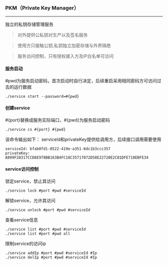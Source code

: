 ### PKM（Private Key Manager）
-------------
独立的私钥存储管理服务
>对外提供公私钥对生产以及签名服务

>使用方只接触公钥,私钥独立加密存储与外界隔绝

>服务访问控制，只有授权接入方及IP白名单可访问

#### 服务启动
#pwd为服务启动密码，首次启动时自行决定，后续重启采用相同密码方可访问过去的运行数据
```
./service start --password=#{pwd}
```
#### 创建service
#{port}替换成服务实际端口，#{pwd}为服务启动密码
```
./service cs #{port} #{pwd}
```
该命令输出如下：
serviceId和privateKey提供给调用方，后续接口调用需要使用
```
serviceId: bfab0fd1-0522-419e-a351-6dc1b3ccc357
privateKey: A899F28317CCD8E978BB163B4FC18C35717072D58E22720E2C81DFE710EBFE34
```
#### service访问控制
锁定service，禁止其访问
```
./service lock #port #pwd #serviceId
```
解锁service，允许其访问
```
./service unlock #port #pwd #serviceId
```
查看service信息
```
./service list #port #pwd #serviceId
./service list #port #pwd all
```
限制service的访问ip
```
./service addIp #port #pwd #serviceId #Ip
./service delIp #port #pwd #serviceId #Ip
```